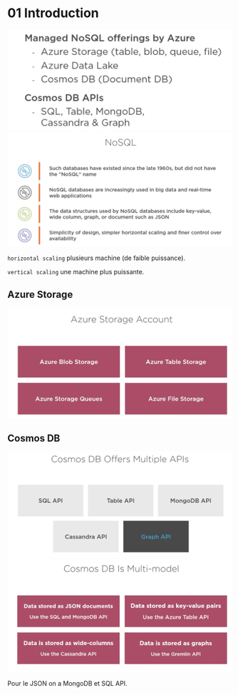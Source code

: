 

# 01 Introduction

<img src="assets/Screenshot 2020-07-18 at 09.18.24.png" alt="Screenshot 2020-07-18 at 09.18.24" style="zoom:50%;" />

<img src="assets/Screenshot 2020-07-18 at 09.22.51.png" alt="Screenshot 2020-07-18 at 09.22.51" style="zoom:50%;" />

`horizontal scaling` plusieurs machine (de faible puissance).

`vertical scaling` une machine plus puissante.

## Azure Storage

<img src="assets/Screenshot 2020-07-18 at 10.36.53.png" alt="Screenshot 2020-07-18 at 10.36.53" style="zoom:50%;" />



## Cosmos DB

<img src="assets/Screenshot 2020-07-18 at 10.37.50.png" alt="Screenshot 2020-07-18 at 10.37.50" style="zoom:50%;" />

<img src="assets/Screenshot 2020-07-18 at 10.41.21.png" alt="Screenshot 2020-07-18 at 10.41.21" style="zoom:50%;" />

Pour le JSON on a MongoDB et SQL API.

